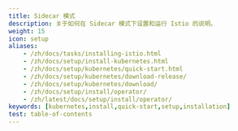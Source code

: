 ```yaml
---
title: Sidecar 模式
description: 关于如何在 Sidecar 模式下设置和运行 Istio 的说明。
weight: 15
icon: setup
aliases:
    - /zh/docs/tasks/installing-istio.html
    - /zh/docs/setup/install-kubernetes.html
    - /zh/docs/setup/kubernetes/quick-start.html
    - /zh/docs/setup/kubernetes/download-release/
    - /zh/docs/setup/kubernetes/download/
    - /zh/docs/setup/install/operator/
    - /zh/latest/docs/setup/install/operator/
keywords: [kubernetes,install,quick-start,setup,installation]
test: table-of-contents
---
```

